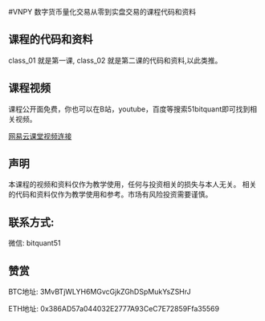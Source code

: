#VNPY 数字货币量化交易从零到实盘交易的课程代码和资料

## 课程的代码和资料
class_01 就是第一课, class_02 就是第二课的代码和资料,以此类推。

## 课程视频
课程公开面免费，你也可以在B站，youtube，百度等搜索51bitquant即可找到相关视频。

[网易云课堂视频连接](https://study.163.com/course/courseMain.htm?courseId=1210904816)

## 声明
本课程的视频和资料仅作为教学使用，任何与投资相关的损失与本人无关。
相关的代码和资料仅作为教学使用和参考。市场有风险投资需要谨慎。

## 联系方式: 
微信: bitquant51


## 赞赏

BTC地址: 3MvBTjWLYH6MGvcGjkZGhDSpMukYsZSHrJ 

ETH地址: 0x386AD57a044032E2777A93CeC7E72859Ffa35569
